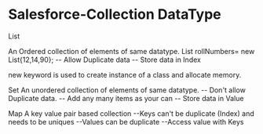 # Salesforce-Collection DataType

List

An Ordered collection of elements of same datatype.
List<Integer> rollNumbers= new List<Integer>{12,14,90};
-- Allow Duplicate data
-- Store data in Index 

new keyword is used to create instance of a class and allocate memory. 

Set
An unordered collection of elements of same datatype.
-- Don't allow Duplicate data.
-- Add any many items as your can
-- Store data in Value


Map
A key value pair based collection
--Keys can't be duplicate (Index) and needs to be uniques
--Values can be duplicate
--Access value with Keys



